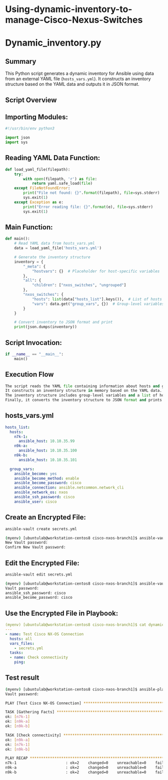 # Using-dynamic-inventory-to-manage-Cisco-Nexus-Switches
# Dynamic_inventory.py

## Summary

This Python script generates a dynamic inventory for Ansible using data from an external YAML file (`hosts_vars.yml`). It constructs an inventory structure based on the YAML data and outputs it in JSON format.

## Script Overview

## **Importing Modules**:
   ```python
   #!/usr/bin/env python3

   import json
   import sys
   ```
## Reading YAML Data Function:
```python
def load_yaml_file(filepath):
    try:
        with open(filepath, 'r') as file:
            return yaml.safe_load(file)
    except FileNotFoundError:
        print("File not found: {}".format(filepath), file=sys.stderr)
        sys.exit(1)
    except Exception as e:
        print("Error reading file: {}".format(e), file=sys.stderr)
        sys.exit(1)
```
## Main Function:
```python
def main():
    # Read YAML data from hosts_vars.yml
    data = load_yaml_file('hosts_vars.yml')

    # Generate the inventory structure
    inventory = {
        "_meta": {
            "hostvars": {}  # Placeholder for host-specific variables
        },
        "all": {
            "children": ["nxos_switches", "ungrouped"]
        },
        "nxos_switches": {
            "hosts": list(data["hosts_list"].keys()),  # List of hosts
            "vars": data.get("group_vars", {})  # Group-level variables
        }
    }

    # Convert inventory to JSON format and print
    print(json.dumps(inventory))
```
## Script Invocation:
```python
if __name__ == "__main__":
    main()
```
## Execution Flow
```python
The script reads the YAML file containing information about hosts and group variables.
It constructs an inventory structure in memory based on the YAML data.
The inventory structure includes group-level variables and a list of hosts under the "nxos_switches" group.
Finally, it converts the inventory structure to JSON format and prints it to standard output.
```
## hosts_vars.yml
```yaml
hosts_list:
  hosts:
    n7k-1:
      ansible_host: 10.10.35.99
    n9k-a:
      ansible_host: 10.10.35.100
    n9k-b:
      ansible_host: 10.10.35.101

  group_vars:
    ansible_become: yes
    ansible_become_method: enable
    ansible_become_password: cisco
    ansible_connection: ansible.netcommon.network_cli
    ansible_network_os: nxos
    ansible_ssh_password: cisco
    ansible_user: cisco
```
## Create an Encrypted File:
```bash
ansible-vault create secrets.yml
```
```bash
(myenv) [ubuntulab@workstation-centos8 cisco-nxos-branch1]$ ansible-vault create secrets.yml
New Vault password:
Confirm New Vault password:
```
## Edit the Encrypted File:
```bash
ansible-vault edit secrets.yml
```
```bash
(myenv) [ubuntulab@workstation-centos8 cisco-nxos-branch1]$ ansible-vault view secrets.yml
Vault password:
ansible_ssh_password: cisco
ansible_become_password: cisco
```
## Use the Encrypted File in Playbook:
```yaml
(myenv) [ubuntulab@workstation-centos8 cisco-nxos-branch1]$ cat dynamic_play.yml
---
- name: Test Cisco NX-OS Connection
  hosts: all
  vars_files:
    - secrets.yml
  tasks:
  - name: Check connectivity
    ping:
```

## Test result
```bash
(myenv) [ubuntulab@workstation-centos8 cisco-nxos-branch1]$ ansible-playbook -i dynamic_inventory-4.py dynamic_play.yml --ask-vault-password 2>/dev/null
Vault password:

PLAY [Test Cisco NX-OS Connection] **********************************************************

TASK [Gathering Facts] **********************************************************************
ok: [n7k-1]
ok: [n9k-a]
ok: [n9k-b]

TASK [Check connectivity] *******************************************************************
ok: [n9k-a]
ok: [n7k-1]
ok: [n9k-b]

PLAY RECAP **********************************************************************************
n7k-1                      : ok=2    changed=0    unreachable=0    failed=0    skipped=0    rescued=0    ignored=0
n9k-a                      : ok=2    changed=0    unreachable=0    failed=0    skipped=0    rescued=0    ignored=0
n9k-b                      : ok=2    changed=0    unreachable=0    failed=0    skipped=0    rescued=0    ignored=0
```
